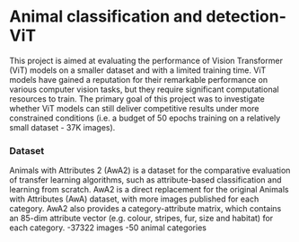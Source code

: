 # Animal classification and detection-ViT

This project is aimed at evaluating the performance of Vision Transformer (ViT) models on a smaller dataset and with a limited training time. ViT models have gained a reputation for their remarkable performance on various computer vision tasks, but they require significant computational resources to train. The primary goal of this project was to investigate whether ViT models can still deliver competitive results under more constrained conditions (i.e. a budget of 50 epochs training on a relatively small dataset - 37K images).


### Dataset  
Animals with Attributes 2 (AwA2) is a dataset for the comparative evaluation of transfer learning algorithms, such as attribute-based classification and learning from scratch. AwA2 is a direct replacement for the original Animals with Attributes (AwA) dataset, with more images published for each category. AwA2 also provides a category-attribute matrix, which contains an 85-dim attribute vector (e.g. colour, stripes, fur, size and habitat) for each category.
-37322 images
-50 animal categories

